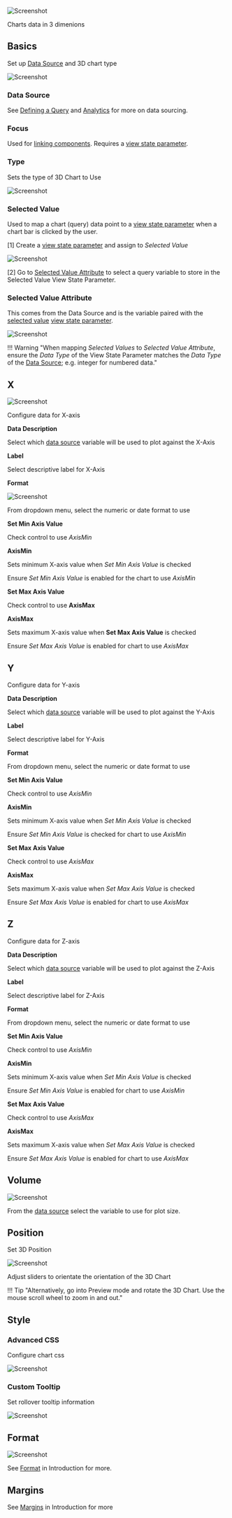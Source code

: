 ![Screenshot](img/3dchartshtmllight.jpg)

Charts data in 3 dimenions

## Basics

Set up <a href="#data-source">Data Source</a> and 3D chart type

![Screenshot](img/3dchartsbasicsmenu.jpg)

### Data Source

See [Defining a Query](introduction#defining-a-query) and [Analytics](introduction#analytics) for more on data sourcing.

### Focus

Used for [linking components](introduction#linking-components). Requires a [view state parameter](introduction#view-state-parameters).

### Type

Sets the type of 3D Chart to Use

![Screenshot](img/3dcharttypehtmllight.jpg)

### Selected Value 

Used to map a chart (query) data point to a [view state parameter](introduction#view-state-parameters) when a chart bar is clicked by the user. 

[1] Create a [view state parameter](introduction#view-state-parameters) and assign to _Selected Value_
 
![Screenshot](img/selectedvaluecharthtmllight.jpg)

[2] Go to <a href="#selected-value-attribute">Selected Value Attribute</a> to select a query variable to store in the Selected Value View State Parameter.

### Selected Value Attribute

This comes from the Data Source and is the variable paired with the <a href="#selected-value">selected value</a> [view state parameter](introduction#view-state-parameters). 

![Screenshot](img/selectedvalueattributehtmlight.jpg)

!!! Warning "When mapping _Selected Values_ to _Selected Value Attribute_, ensure the _Data Type_ of the View State Parameter matches the _Data Type_ of the <a href="#data-source">Data Source</a>; e.g. integer for numbered data."

## X

![Screenshot](img/3dchartsxmenu.jpg)

Configure data for X-axis

**Data Description**

Select which <a href="#data-source">data source</a> variable will be used to plot against the X-Axis

**Label** 
 
Select descriptive label for X-Axis

**Format**

![Screenshot](img/3daxisformat.jpg)

From dropdown menu, select the numeric or date format to use

**Set Min Axis Value**

Check control to use *AxisMin*

**AxisMin**

Sets minimum X-axis value when *Set Min Axis Value* is checked

Ensure _Set Min Axis Value_ is enabled for the chart to use _AxisMin_

**Set Max Axis Value**

Check control to use **AxisMax**

**AxisMax**

Sets maximum X-axis value when **Set Max Axis Value** is checked

Ensure _Set Max Axis Value_ is enabled for chart to use _AxisMax_

## Y

Configure data for Y-axis

**Data Description**

Select which <a href="#data-source">data source</a> variable will be used to plot against the Y-Axis

**Label** 
 
Select descriptive label for Y-Axis

**Format**

From dropdown menu, select the numeric or date format to use

**Set Min Axis Value**

Check control to use _AxisMin_

**AxisMin**

Sets minimum X-axis value when _Set Min Axis Value_ is checked

Ensure _Set Min Axis Value_ is checked for chart to use _AxisMin_

**Set Max Axis Value**

Check control to use *AxisMax*

**AxisMax**

Sets maximum X-axis value when *Set Max Axis Value* is checked

Ensure _Set Max Axis Value_ is enabled for chart to use _AxisMax_

## Z

Configure data for Z-axis

**Data Description**

Select which <a href="#data-source">data source</a> variable will be used to plot against the Z-Axis

**Label** 
 
Select descriptive label for Z-Axis

**Format**

From dropdown menu, select the numeric or date format to use

**Set Min Axis Value**

Check control to use _AxisMin_

**AxisMin**

Sets minimum X-axis value when _Set Min Axis Value_ is checked

Ensure _Set Min Axis Value_ is enabled for chart to use _AxisMin_

**Set Max Axis Value**

Check control to use _AxisMax_

**AxisMax**

Sets maximum X-axis value when _Set Max Axis Value_ is checked

Ensure _Set Max Axis Value_ is enabled for chart to use _AxisMax_

## Volume

![Screenshot](img/3dvolume.jpg)

From the <a href="#data-source">data source</a> select the variable to use for plot size.

## Position

Set 3D Position

![Screenshot](img/positionmenu.jpg)

Adjust sliders to orientate the orientation of the 3D Chart

!!! Tip "Alternatively, go into Preview mode and rotate the 3D Chart. Use the mouse scroll wheel to zoom in and out."

## Style

### Advanced CSS

Configure chart css

![Screenshot](img/advancedcss3dcharts.jpg)

### Custom Tooltip

Set rollover tooltip information

![Screenshot](img/3dcharttooltip.jpg)

## Format

![Screenshot](img/3dchartformat.jpg)

See [Format](introduction#format) in Introduction for more.

## Margins

See [Margins](introduction#margins) in Introduction for more